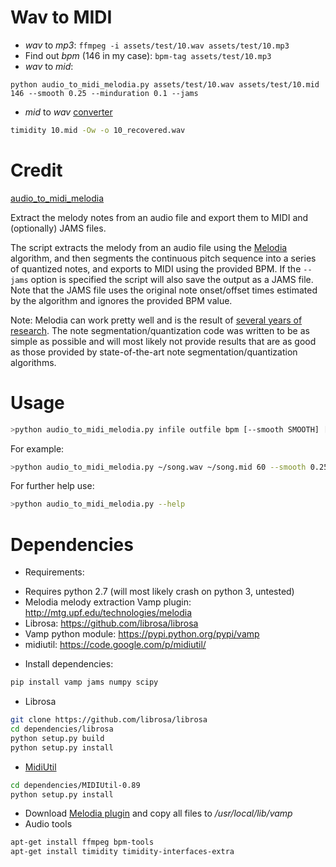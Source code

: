 # Wav to MIDI
* *wav* to *mp3*: ```ffmpeg -i assets/test/10.wav assets/test/10.mp3```
* Find out *bpm* (146 in my case): ```bpm-tag assets/test/10.mp3```
* *wav* to *mid*:
```
python audio_to_midi_melodia.py assets/test/10.wav assets/test/10.mid 146 --smooth 0.25 --minduration 0.1 --jams
```
* *mid* to *wav* [converter](https://www.zamzar.com/convert/midi-to-wav/)
```bash
timidity 10.mid -Ow -o 10_recovered.wav
```

# Credit
[audio_to_midi_melodia](https://github.com/justinsalamon/audio_to_midi_melodia)


Extract the melody notes from an audio file and export them to MIDI and (optionally) JAMS files.

The script extracts the melody from an audio file using the [Melodia](http://mtg.upf.edu/technologies/melodia) algorithm, and then segments the continuous pitch sequence into a series of quantized notes, and exports to MIDI using the provided BPM. If the `--jams` option is specified the script will also save the output as a JAMS file. Note that the JAMS file uses the original note onset/offset times estimated by the algorithm and ignores the provided BPM value.

Note: Melodia can work pretty well and is the result of [several years of research](http://www.justinsalamon.com/publications). The note segmentation/quantization code was written to be as simple as possible and will most likely not provide results that are as good as those provided by state-of-the-art note segmentation/quantization algorithms.

# Usage
```bash
>python audio_to_midi_melodia.py infile outfile bpm [--smooth SMOOTH] [--minduration MINDURATION] [--jams]
```
For example:
```bash
>python audio_to_midi_melodia.py ~/song.wav ~/song.mid 60 --smooth 0.25 --minduration 0.1 --jams
```
For further help use:
```bash
>python audio_to_midi_melodia.py --help
```

# Dependencies
* Requirements:
- Requires python 2.7 (will most likely crash on python 3, untested)
- Melodia melody extraction Vamp plugin: http://mtg.upf.edu/technologies/melodia
- Librosa: https://github.com/librosa/librosa
- Vamp python module: https://pypi.python.org/pypi/vamp
- midiutil: https://code.google.com/p/midiutil/

* Install dependencies:
```bash
pip install vamp jams numpy scipy
```
* Librosa
```bash
git clone https://github.com/librosa/librosa
cd dependencies/librosa
python setup.py build
python setup.py install
```
* [MidiUtil](https://code.google.com/p/midiutil/)
```bash
cd dependencies/MIDIUtil-0.89
python setup.py install
```
* Download [Melodia plugin](http://mtg.upf.edu/technologies/melodia) and copy all files to */usr/local/lib/vamp*
* Audio tools
```bash
apt-get install ffmpeg bpm-tools
apt-get install timidity timidity-interfaces-extra
```
